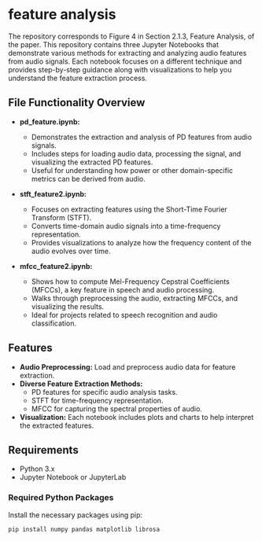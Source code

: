 # feature analysis

The repository corresponds to Figure 4 in Section 2.1.3, Feature Analysis, of the paper. This repository contains three Jupyter Notebooks that demonstrate various methods for extracting and analyzing audio features from audio signals. Each notebook focuses on a different technique and provides step-by-step guidance along with visualizations to help you understand the feature extraction process. 

## File Functionality Overview

- **pd_feature.ipynb:**  
  - Demonstrates the extraction and analysis of PD features from audio signals.
  - Includes steps for loading audio data, processing the signal, and visualizing the extracted PD features.
  - Useful for understanding how power or other domain-specific metrics can be derived from audio.

- **stft_feature2.ipynb:**  
  - Focuses on extracting features using the Short-Time Fourier Transform (STFT).
  - Converts time-domain audio signals into a time-frequency representation.
  - Provides visualizations to analyze how the frequency content of the audio evolves over time.

- **mfcc_feature2.ipynb:**  
  - Shows how to compute Mel-Frequency Cepstral Coefficients (MFCCs), a key feature in speech and audio processing.
  - Walks through preprocessing the audio, extracting MFCCs, and visualizing the results.
  - Ideal for projects related to speech recognition and audio classification.

## Features

- **Audio Preprocessing:** Load and preprocess audio data for feature extraction.
- **Diverse Feature Extraction Methods:** 
  - PD features for specific audio analysis tasks.
  - STFT for time-frequency representation.
  - MFCC for capturing the spectral properties of audio.
- **Visualization:** Each notebook includes plots and charts to help interpret the extracted features.

## Requirements

- Python 3.x
- Jupyter Notebook or JupyterLab

### Required Python Packages

Install the necessary packages using pip:

```bash
pip install numpy pandas matplotlib librosa

